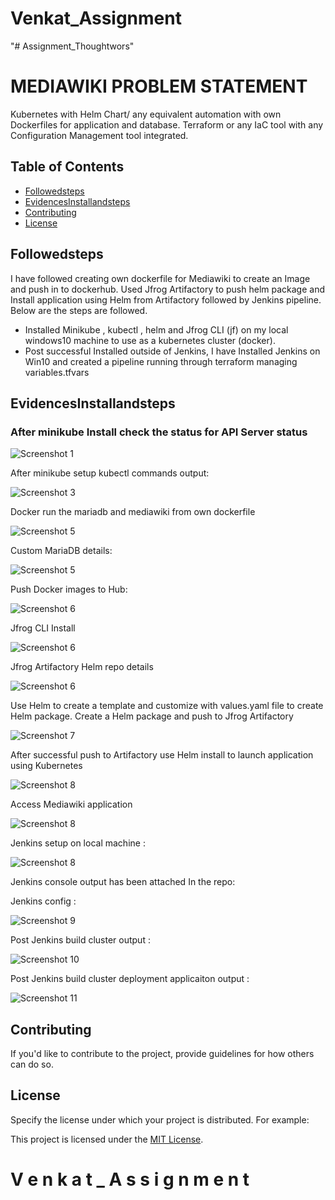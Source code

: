 # Venkat_Assignment

"# Assignment_Thoughtwors" 


# MEDIAWIKI PROBLEM STATEMENT

Kubernetes with Helm Chart/ any equivalent automation with own Dockerfiles for application and database.
Terraform or any IaC tool with any Configuration Management tool integrated.

## Table of Contents
- [Followedsteps](#followedsteps)
- [EvidencesInstallandsteps](#evidencesinstallandsteps)
- [Contributing](#contributing)
- [License](#license)

## Followedsteps

I have followed creating own dockerfile for Mediawiki to create an Image and push in to dockerhub. Used Jfrog Artifactory to push helm package and Install application using Helm from Artifactory followed by Jenkins pipeline. Below are the steps are followed.

- Installed Minikube , kubectl , helm and Jfrog CLI (jf) on my local windows10 machine to use as a kubernetes cluster (docker).
- Post successful Installed outside of Jenkins, I have Installed Jenkins on Win10 and created a pipeline running through terraform managing variables.tfvars


## EvidencesInstallandsteps

### After minikube Install check the status for API Server status

![Screenshot 1](/images/clusterinfo.png)

After minikube setup kubectl commands output:

![Screenshot 3](/images/afterclusterkube.png)

Docker run the mariadb and mediawiki from own dockerfile

![Screenshot 5](/images/dockerbuild.png)

Custom MariaDB details:

![Screenshot 5](/images/runtimemariadb.png)

Push Docker images to Hub:

![Screenshot 6](/images/dockerhubimages.png)

Jfrog CLI Install

![Screenshot 6](/images/jfroginstall.png)

Jfrog Artifactory Helm repo details

![Screenshot 6](/images/jfrogartifactory.png)

Use Helm to create a template and customize with values.yaml file to create Helm package. Create a Helm package and push to Jfrog Artifactory

![Screenshot 7](/images/helmpackagepush.png)

After successful push to Artifactory use Helm install to launch application using Kubernetes

![Screenshot 8](/images/helmapplicationlaunch.png)

Access Mediawiki application

![Screenshot 8](/images/helmproof.png)

Jenkins setup on local machine :

![Screenshot 8](/images/jenkinssetup.png)

Jenkins console output has been attached In the repo:

Jenkins config :

![Screenshot 9](/images/Jenkin_settings.png)

Post Jenkins build cluster output :

![Screenshot 10](/images/Jenkinsbuildclusterout.png)


Post Jenkins build cluster deployment applicaiton output :

![Screenshot 11](/images/appoutput.png)


## Contributing

If you'd like to contribute to the project, provide guidelines for how others can do so.

## License

Specify the license under which your project is distributed. For example:

This project is licensed under the [MIT License](LICENSE).

#   V e n k a t _ A s s i g n m e n t 
 
 
